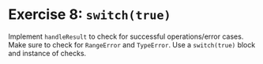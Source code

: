 # Exercise 8: `switch(true)`

Implement `handleResult` to check for successful operations/error cases. Make sure to check for `RangeError` and `TypeError`. Use a `switch(true)` block and instance of checks.
